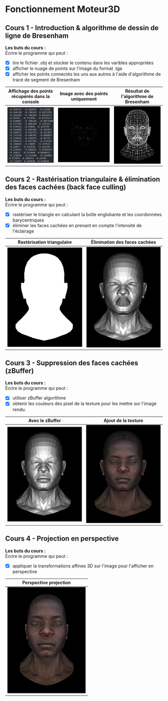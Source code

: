 # Fonctionnement Moteur3D

**<h2>Cours 1 - Introduction & algorithme de dessin de ligne de Bresenham</h2>**

**Les buts du cours :**<br>
Écrire le programme qui peut :
- [x] lire le fichier .obj et stocker le contenu dans les varibles appropriées
- [x] afficher le nuage de points sur l'image du format .tga
- [x] afficher les points connectés les uns aux autres à l'aide d'algorithme de tracé de segment de Bresenham

|Affichage des points récupérés dans la console | Image avec des points uniquement | Résultat de l'algorithme de Bresenham |
|:---:|:---:|:---:|
|<img src="https://github.com/ShkAnna/Fonctionnement_Moteur3D/blob/main/images/points.png" width="265">  |  <img src="https://github.com/ShkAnna/Fonctionnement_Moteur3D/blob/main/images/head_points.png" width="350"> | <img src="https://github.com/ShkAnna/Fonctionnement_Moteur3D/blob/main/images/head_lines.png" width="300"> |

**<h2>Cours 2 - Rastérisation triangulaire & élimination des faces cachées (back face culling)</h2>**
**Les buts du cours :**<br>
Écrire le programme qui peut :
- [x] rastériser le triangle en calculant la boîte englobante et les coordonnées barycentriques
- [x] éliminer les faces cachées en prenant en compte l'intensité de l'éclairage 

|Rastérisation triangulaire | Élimination des faces cachées |
|:---:|:---:|
|<img src="https://github.com/ShkAnna/Fonctionnement_Moteur3D/blob/main/images/triangle_rasterization.png" width="265">  |  <img src="https://github.com/ShkAnna/Fonctionnement_Moteur3D/blob/main/images/back_face_culling.png" width="265"> |

**<h2>Cours 3 - Suppression des faces cachées (zBuffer)</h2>**
**Les buts du cours :**<br>
Écrire le programme qui peut :
- [x] utiliser zBuffer algorithme
- [x] obtenir les couleurs des pixel de la texture pour les mettre sur l'image rendu.

|Avec le zBuffer | Ajout de la texture | 
|:---:|:---:|
| <img src="https://github.com/ShkAnna/Fonctionnement_Moteur3D/blob/main/images/zbuffer.png" width="265"> |<img src="https://github.com/ShkAnna/Fonctionnement_Moteur3D/blob/main/images/with_textures.png" width="265">  

**<h2>Cours 4 - Projection en perspective</h2>**
**Les buts du cours :**<br>
Écrire le programme qui peut :
- [x] appliquer la transformations affines 3D sur l'image pour l'afficher en perspective

|Perspective projection |
|:---:|
|  <img src="https://github.com/ShkAnna/Fonctionnement_Moteur3D/blob/main/images/perspective_projection.png" width="250">  |
